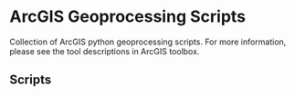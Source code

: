 # ArcGIS Geoprocessing Scripts

Collection of ArcGIS python geoprocessing scripts. For more information, please see the tool descriptions in ArcGIS toolbox.

## Scripts